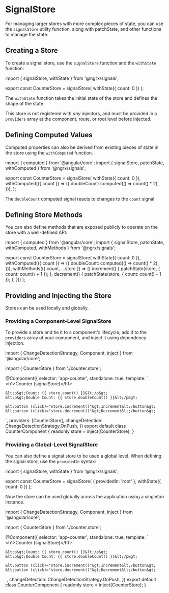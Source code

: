 # SignalStore

For managing larger stores with more complex pieces of state, you can use the `signalStore` utility function, along with patchState, and other functions to manage the state.

## Creating a Store

To create a signal store, use the `signalStore` function and the `withState` function:

<code-example header="counter.store.ts">
import { signalStore, withState } from '@ngrx/signals';

export const CounterStore = signalStore(
  withState({ count: 0 })
);
</code-example>

The `withState` function takes the initial state of the store and defines the shape of the state. 

<div class="callout is-critical">

  This store is not registered with _any_ injectors, and must be provided in a `providers` array at the component, route, or root level before injected.

</div>

## Defining Computed Values

Computed properties can also be derived from existing pieces of state in the store using the `withComputed` function.

<code-example header="counter.store.ts">
import { computed } from '@angular/core';
import { signalStore, patchState, withComputed } from '@ngrx/signals';

export const CounterStore = signalStore(
  withState({ count: 0 }),
  withComputed(({ count }) => ({
    doubleCount: computed(() => count() * 2),
  })),
);
</code-example>

The `doubleCount` computed signal reacts to changes to the `count` signal.

## Defining Store Methods

You can also define methods that are exposed publicly to operate on the store with a well-defined API.

<code-example header="counter.store.ts">
import { computed } from '@angular/core';
import { signalStore, patchState, withComputed, withMethods } from '@ngrx/signals';

export const CounterStore = signalStore(
  withState({ count: 0 }),
  withComputed(({ count }) => ({
    doubleCount: computed(() => count() * 2),
  })),
  withMethods(({ count, ...store }) => ({
    increment() {
      patchState(store, { count: count() + 1 });
    },
    decrement() {
      patchState(store, { count: count() - 1 });
    },
  }))
);
</code-example>

## Providing and Injecting the Store

Stores can be used locally and globally.

### Providing a Component-Level SignalStore

To provide a store and tie it to a component's lifecycle, add it to the `providers` array of your component, and inject it using dependency injection.

<code-example header="counter.component.ts">
import { ChangeDetectionStrategy, Component, inject } from '@angular/core';

import { CounterStore } from './counter.store';

@Component({
  selector: 'app-counter',
  standalone: true,
  template: `
    &lt;h1&gt;Counter (signalStore)&lt;/h1&gt;

    &lt;p&gt;Count: {{ store.count() }}&lt;/p&gt;
    &lt;p&gt;Double Count: {{ store.doubleCount() }}&lt;/p&gt;

    &lt;button (click)="store.increment()"&gt;Increment&lt;/button&gt;
    &lt;button (click)="store.decrement()"&gt;Decrement&lt;/button&gt;
  `,
  providers: [CounterStore],
  changeDetection: ChangeDetectionStrategy.OnPush,
})
export default class CounterComponent {
  readonly store = inject(CounterStore);
}
</code-example>

### Providing a Global-Level SignalStore

You can also define a signal store to be used a global level. When defining the signal store, use the `providedIn` syntax:

<code-example header="counter.store.ts">
import { signalStore, withState } from '@ngrx/signals';

export const CounterStore = signalStore(
  { providedIn: 'root' },
  withState({ count: 0 })
);
</code-example>

Now the store can be used globally across the application using a singleton instance.

<code-example header="counter.component.ts" linenumbers="false">
import { ChangeDetectionStrategy, Component, inject } from '@angular/core';

import { CounterStore } from './counter.store';

@Component({
  selector: 'app-counter',
  standalone: true,
  template: `
    &lt;h1&gt;Counter (signalStore)&lt;/h1&gt;

    &lt;p&gt;Count: {{ store.count() }}&lt;/p&gt;
    &lt;p&gt;Double Count: {{ store.doubleCount() }}&lt;/p&gt;

    &lt;button (click)="store.increment()"&gt;Increment&lt;/button&gt;
    &lt;button (click)="store.decrement()"&gt;Decrement&lt;/button&gt;
  `,
  changeDetection: ChangeDetectionStrategy.OnPush,
})
export default class CounterComponent {
  readonly store = inject(CounterStore);
}
</code-example>
